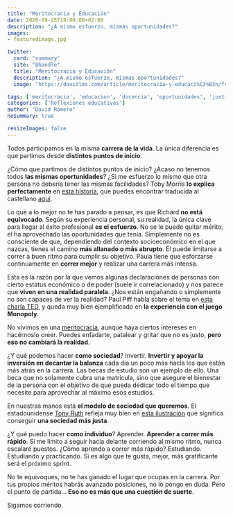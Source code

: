 ```yaml
---
title: "Meritocracia y Educación"
date: 2020-09-25T19:00:00+02:00
description: "¿A mismo esfuerzo, mismas oportunidades?"
images:
- featuredimage.jpg

twitter:
  card: "summary"
  site: "@handle"
  title: "Meritocracia y Educación"
  description: "¿A mismo esfuerzo, mismas oportunidades?"
  image: "https://davidlms.com/article/meritocracia-y-educaci%C3%B3n/featuredimage.jpg"

tags: ['meritocracia', 'educacion', 'docencia', 'oportunidades', 'justicia', 'sociedad']
categories: ['Reflexiones educativas']
author: "David Romero"
noSummary: true

resizeImages: false
---
```

Todos participamos en la misma **carrera de la vida**. La única diferencia es que partimos desde **distintos puntos de inicio**.

¿Cómo que partimos de distintos puntos de inicio? ¿Acaso no tenemos todos **las mismas oportunidades**? ¿Si me esfuerzo lo mismo que otra persona no debería tener las mismas facilidades?
Toby Morris **lo explica perfectamente** en [esta historia](https://www.rnz.co.nz/news/the-wireless/373065/the-pencilsword-on-a-plate), que puedes encontrar traducida al castellano [aquí](https://marcianosmx.com/en-bandeja-de-plata-una-historia-sobre-los-privilegios/).

Lo que a lo mejor no te has parado a pensar, es que Richard **no está equivocado**. Según su experiencia personal, su realidad, la única clave para llegar al éxito profesional **es el esfuerzo**. No se le puede quitar mérito, él ha aprovechado las oportunidades que tenía. Simplemente no es consciente de que, dependiendo del contexto socioeconómico en el que nazcas, tienes el camino **más allanado o más abrupto**. Él puede limitarse a correr a buen ritmo para cumplir su objetivo. Paula tiene que esforzarse continuamente en **correr mejor** y realizar una carrera más intensa.

Esta es la razón por la que vemos algunas declaraciones de personas con cierto estatus económico o de poder (suele ir correlacionado) y nos parece que **viven en una realidad paralela**. ¿Nos están engañando o simplemente no son capaces de ver la realidad? Paul Piff habla sobre el tema en [esta charla TED](https://www.ted.com/talks/paul_piff_does_money_make_you_mean/transcript?language=es), y queda muy bien ejemplificado en **la experiencia con el juego Monopoly**.

No vivimos en una [meritocracia](https://es.wikipedia.org/wiki/Meritocracia), aunque haya ciertos intereses en hacérnoslo creer. Puedes enfadarte, patalear y gritar que no es justo, **pero eso no cambiará la realidad**.

¿Y qué podemos hacer **como sociedad**? Invertir. **Invertir y apoyar la inversión en decantar la balanza** cada día un poco más hacia los que están más atrás en la carrera. Las becas de estudio son un ejemplo de ello. Una beca que no solamente cubra una matrícula, sino que asegure el bienestar de la persona con el objetivo de que pueda dedicar todo el tiempo que necesite para aprovechar al máximo esos estudios.

En nuestras manos está **el modelo de sociedad que queremos**. El estadounidense [Tony Ruth](https://welcometobusinesstown.tumblr.com) refleja muy bien en [esta ilustración](https://ep01.epimg.net/verne/imagenes/2020/06/10/articulo/1591799815_274864_1591801803_media_normal.jpg) qué significa conseguir **una sociedad más justa**.

¿Y qué puedo hacer **como individuo**? Aprender. **Aprender a correr más rápido**. Si me limito a seguir hacia delante corriendo al mismo ritmo, nunca escalaré puestos. ¿Cómo aprendo a correr más rápido? Estudiando. Estudiando y practicando. Si es algo que te gusta, mejor, más gratificante será el próximo sprint.

No te equivoques, no te has ganado el lugar que ocupas en la carrera. Por tus propios méritos habrás avanzado posiciones, no lo pongo en duda. Pero el punto de partida… **Eso no es más que una cuestión de suerte**.

Sigamos corriendo.